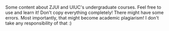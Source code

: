 Some content about ZJUI and UIUC's undergraduate courses. Feel free to use and learn it! 
Don't copy everything completely! There might have some errors. Most importantly, that might become academic plagiarism!
I don't take any responsibility of that :)
